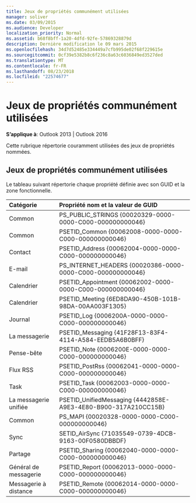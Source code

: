 ```yaml
---
title: Jeux de propriétés communément utilisées
manager: soliver
ms.date: 03/09/2015
ms.audience: Developer
localization_priority: Normal
ms.assetid: b68f8bff-1a20-4dfd-92fe-57869328879d
description: Dernière modification le 09 mars 2015
ms.openlocfilehash: 34d7d52485e334449a7cfb995de02f68f229615e
ms.sourcegitcommit: 0cf39e5382b8c6f236c8a63c6036849ed3527ded
ms.translationtype: MT
ms.contentlocale: fr-FR
ms.lasthandoff: 08/23/2018
ms.locfileid: "22574677"
---
```

# <a name="commonly-used-property-sets"></a>Jeux de propriétés communément utilisées

  
  
**S’applique à**: Outlook 2013 | Outlook 2016 
  
Cette rubrique répertorie couramment utilisées des jeux de propriétés nommées.
  
## <a name="commonly-used-property-sets"></a>Jeux de propriétés communément utilisées

Le tableau suivant répertorie chaque propriété définie avec son GUID et la zone fonctionnelle.
  
|**Catégorie**|**Propriété nom et la valeur de GUID**|
|:-----|:-----|
|Common  <br/> |PS_PUBLIC_STRINGS {00020329-0000-0000-C000-000000000046}  <br/> |
|Common  <br/> |PSETID_Common {00062008-0000-0000-C000-000000000046}  <br/> |
|Contact  <br/> |PSETID_Address {00062004-0000-0000-C000-000000000046}  <br/> |
|E-mail  <br/> |PS_INTERNET_HEADERS {00020386-0000-0000-C000-000000000046}  <br/> |
|Calendrier  <br/> |PSETID_Appointment {00062002-0000-0000-C000-000000000046}  <br/> |
|Calendrier  <br/> |PSETID_Meeting {6ED8DA90-450B-101B-98DA-00AA003F1305}  <br/> |
|Journal  <br/> |PSETID_Log {0006200A-0000-0000-C000-000000000046}  <br/> |
|La messagerie  <br/> |PSETID_Messaging {41F28F13-83F4-4114-A584-EEDB5A6B0BFF}  <br/> |
|Pense-bête  <br/> |PSETID_Note {0006200E-0000-0000-C000-000000000046}  <br/> |
|Flux RSS  <br/> |PSETID_PostRss {00062041-0000-0000-C000-000000000046}  <br/> |
|Task  <br/> |PSETID_Task {00062003-0000-0000-C000-000000000046}  <br/> |
|La messagerie unifiée  <br/> |PSETID_UnifiedMessaging {4442858E-A9E3-4E80-B900-317A210CC15B}  <br/> |
|Common  <br/> |PS_MAPI {00020328-0000-0000-C000-000000000046}  <br/> |
|Sync  <br/> |SETID_AirSync {71035549-0739-4DCB-9163-00F0580DBBDF}  <br/> |
|Partage  <br/> |PSETID_Sharing {00062040-0000-0000-C000-000000000046}  <br/> |
|Général de messagerie  <br/> |PSETID_Report {00062013-0000-0000-C000-000000000046}  <br/> |
|Messagerie à distance  <br/> |PSETID_Remote {00062014-0000-0000-C000-000000000046}  <br/> |
   

